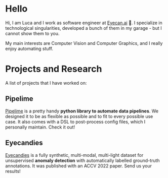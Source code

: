 # Hello

Hi, I am Luca and I work as software engineer at [Eyecan.ai](https://eyecan.ai) :rocket:. 
I specialize in technological singularities, developed a bunch of them in my garage - but I cannot show them to you. 

My main interests are Computer Vision and Computer Graphics, and I really enjoy automating stuff.

# Projects and Research

A list of projects that I have worked on:

## Pipelime

[Pipelime](https://github.com/eyecan-ai/pipelime-python.git) is a pretty handy **python library to automate data pipelines**. We designed it to be
as flexible as possible and to fit to every possible use case. It also comes with a DSL to post-process config files, which I personally maintain. Check it out!

## Eyecandies

[Eyecandies](https://eyecan-ai.github.io/eyecandies) is a fully synthetic, multi-modal, multi-light dataset for unsupervised **anomaly detection** with automatically labelled ground-truth annotations. It was published with an ACCV 2022 paper. Send us your results!
